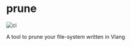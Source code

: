 # prune

![ci](https://github.com/axetroy/prune/workflows/ci/badge.svg)

A tool to prune your file-system written in Vlang
